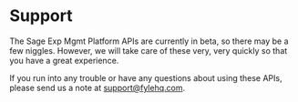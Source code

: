 # Support

The Sage Exp Mgmt Platform APIs are currently in beta, so there may be a few niggles. However, we will take care of these very, very quickly so that you have a great experience.

If you run into any trouble or have any questions about using these APIs, please send us a note at support@fylehq.com.